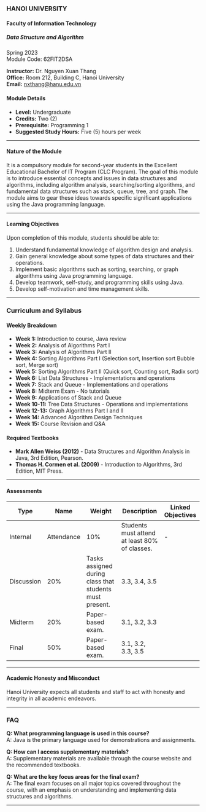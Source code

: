 
### HANOI UNIVERSITY
#### Faculty of Information Technology

##### Data Structure and Algorithm
Spring 2023  
Module Code: 62FIT2DSA

**Instructor:** Dr. Nguyen Xuan Thang  
**Office:** Room 212, Building C, Hanoi University  
**Email:** nxthang@hanu.edu.vn  

#### Module Details
- **Level:** Undergraduate  
- **Credits:** Two (2)  
- **Prerequisite:** Programming 1  
- **Suggested Study Hours:** Five (5) hours per week

---

#### Nature of the Module
It is a compulsory module for second-year students in the Excellent Educational Bachelor of IT Program (CLC Program). The goal of this module is to introduce essential concepts and issues in data structures and algorithms, including algorithm analysis, searching/sorting algorithms, and fundamental data structures such as stack, queue, tree, and graph. The module aims to gear these ideas towards specific significant applications using the Java programming language.

---

#### Learning Objectives
Upon completion of this module, students should be able to:
1. Understand fundamental knowledge of algorithm design and analysis.
2. Gain general knowledge about some types of data structures and their operations.
3. Implement basic algorithms such as sorting, searching, or graph algorithms using Java programming language.
4. Develop teamwork, self-study, and programming skills using Java.
5. Develop self-motivation and time management skills.

---

### Curriculum and Syllabus
#### Weekly Breakdown
- **Week 1:** Introduction to course, Java review
- **Week 2:** Analysis of Algorithms Part I
- **Week 3:** Analysis of Algorithms Part II
- **Week 4:** Sorting Algorithms Part I (Selection sort, Insertion sort Bubble sort, Merge sort)
- **Week 5:** Sorting Algorithms Part II (Quick sort, Counting sort, Radix sort)
- **Week 6:** List Data Structures - Implementations and operations
- **Week 7:** Stack and Queue - Implementations and operations
- **Week 8:** Midterm Exam - No tutorials
- **Week 9:** Applications of Stack and Queue
- **Week 10-11:** Tree Data Structures - Operations and implementations
- **Week 12-13:** Graph Algorithms Part I and II
- **Week 14:** Advanced Algorithm Design Techniques
- **Week 15:** Course Revision and Q&A

#### Required Textbooks
- **Mark Allen Weiss (2012)** - Data Structures and Algorithm Analysis in Java, 3rd Edition, Pearson.
- **Thomas H. Cormen et al. (2009)** - Introduction to Algorithms, 3rd Edition, MIT Press.

--- 

#### Assessments
| Type | Name | Weight | Description | Linked Objectives |
| --- | --- | --- | --- | --- |
| Internal | Attendance | 10% | Students must attend at least 80% of classes. | - |
| Discussion | 20% | Tasks assigned during class that students must present. | 3.3, 3.4, 3.5 |
| Midterm | 20% | Paper-based exam. | 3.1, 3.2, 3.3 |
| Final | 50% | Paper-based exam. | 3.1, 3.2, 3.3, 3.5 |

---

#### Academic Honesty and Misconduct
Hanoi University expects all students and staff to act with honesty and integrity in all academic endeavors.

---

### FAQ
**Q: What programming language is used in this course?**  
A: Java is the primary language used for demonstrations and assignments.

**Q: How can I access supplementary materials?**  
A: Supplementary materials are available through the course website and the recommended textbooks.

**Q: What are the key focus areas for the final exam?**  
A: The final exam focuses on all major topics covered throughout the course, with an emphasis on understanding and implementing data structures and algorithms.

---